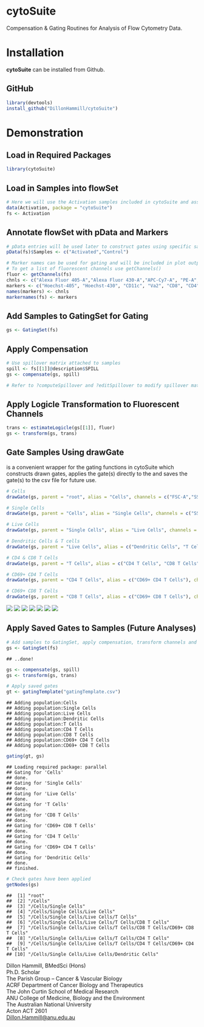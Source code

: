 
**cytoSuite**
=============

Compensation & Gating Routines for Analysis of Flow Cytometry Data.

**Installation**
================

**cytoSuite** can be installed from Github.

GitHub
------

``` r
library(devtools)
install_github("DillonHammill/cytoSuite")
```

**Demonstration**
=================

Load in Required Packages
-------------------------

``` r
library(cytoSuite)
```

Load in Samples into flowSet
----------------------------

``` r
# Here we will use the Activation samples included in cytoSuite and assign them to object called fs
data(Activation, package = "cytoSuite")
fs <- Activation
```

Annotate flowSet with pData and Markers
---------------------------------------

``` r
# pData entries will be used later to construct gates using specific samples
pData(fs)$Samples <- c("Activated","Control")

# Marker names can be used for gating and will be included in plot outputs - see ?Activation for details
# To get a list of fluorescent channels use getChannels()
fluor <- getChannels(fs)
chnls <- c("Alexa Fluor 405-A","Alexa Fluor 430-A","APC-Cy7-A", "PE-A", "Alexa Fluor 488-A", "Alexa Fluor 700-A", "Alexa Fluor 647-A", "7-AAD-A") 
markers <- c("Hoechst-405", "Hoechst-430", "CD11c", "Va2", "CD8", "CD4", "CD44", "CD69")
names(markers) <- chnls
markernames(fs) <- markers
```

Add Samples to GatingSet for Gating
-----------------------------------

``` r
gs <- GatingSet(fs)
```

Apply Compensation
------------------

``` r
# Use spillover matrix attached to samples
spill <- fs[[1]]@description$SPILL
gs <- compensate(gs, spill)

# Refer to ?computeSpillover and ?editSpillover to modify spillover matrix
```

Apply Logicle Transformation to Fluorescent Channels
----------------------------------------------------

``` r
trans <- estimateLogicle(gs[[1]], fluor)
gs <- transform(gs, trans)
```

Gate Samples Using drawGate
---------------------------

 is a convenient wrapper for the gating functions in cytoSuite which constructs drawn gates, applies the gate(s) directly to the and saves the gate(s) to the csv file for future use.

``` r
# Cells
drawGate(gs, parent = "root", alias = "Cells", channels = c("FSC-A","SSC-A"), gate_type = "polygon", gtfile = "gatingTemplate.csv")

# Single Cells
drawGate(gs, parent = "Cells", alias = "Single Cells", channels = c("SSC-W","SSC-H"), gate_type = "polygon", gtfile = "gatingTemplate.csv")

# Live Cells
drawGate(gs, parent = "Single Cells", alias = "Live Cells", channels = c("Alexa Fluor 405-A","Alexa Fluor 430-A"), gate_type = "polygon", gtfile = "gatingTemplate.csv")

# Dendritic Cells & T cells
drawGate(gs, parent = "Live Cells", alias = c("Dendritic Cells", "T Cells"), channels = c("APC-Cy7-A","PE-A"), gate_type = c("rectangle","ellipse"), gtfile = "gatingTemplate.csv")

# CD4 & CD8 T Cells
drawGate(gs, parent = "T Cells", alias = c("CD4 T Cells", "CD8 T Cells"), channels = c("Alexa Fluor 700-A","Alexa Fluor 488-A"), gate_type = "rectangle", gtfile = "gatingTemplate.csv")

# CD69+ CD4 T Cells
drawGate(gs, parent = "CD4 T Cells", alias = c("CD69+ CD4 T Cells"), channels = c("Alexa Fluor 647-A","7-AAD-A"), gate_type = "interval", axis = "y", gtfile = "gatingTemplate.csv")

# CD69+ CD8 T Cells
drawGate(gs, parent = "CD8 T Cells", alias = c("CD69+ CD8 T Cells"), channels = c("Alexa Fluor 647-A","7-AAD-A"), gate_type = "interval", axis = "y", gtfile = "gatingTemplate.csv")
```

![](README_files/Cells.png) ![](README_files/Single%20Cells.png) ![](README_files/Live%20Cells.png) ![](README_files/DC%20&%20T%20Cells.png) ![](README_files/CD4%20&%20CD8%20T%20Cells.png) ![](README_files/CD69%20CD4%20T%20Cells.png) ![](README_files/CD69%20CD8%20T%20Cells.png)

Apply Saved Gates to Samples (Future Analyses)
----------------------------------------------

``` r
# Add samples to GatingSet, apply compensation, transform channels and apply gates
gs <- GatingSet(fs)
```

    ## ..done!

``` r
gs <- compensate(gs, spill)
gs <- transform(gs, trans)

# Apply saved gates
gt <- gatingTemplate("gatingTemplate.csv")
```

    ## Adding population:Cells
    ## Adding population:Single Cells
    ## Adding population:Live Cells
    ## Adding population:Dendritic Cells
    ## Adding population:T Cells
    ## Adding population:CD4 T Cells
    ## Adding population:CD8 T Cells
    ## Adding population:CD69+ CD4 T Cells
    ## Adding population:CD69+ CD8 T Cells

``` r
gating(gt, gs)
```

    ## Loading required package: parallel
    ## Gating for 'Cells'
    ## done.
    ## Gating for 'Single Cells'
    ## done.
    ## Gating for 'Live Cells'
    ## done.
    ## Gating for 'T Cells'
    ## done.
    ## Gating for 'CD8 T Cells'
    ## done.
    ## Gating for 'CD69+ CD8 T Cells'
    ## done.
    ## Gating for 'CD4 T Cells'
    ## done.
    ## Gating for 'CD69+ CD4 T Cells'
    ## done.
    ## Gating for 'Dendritic Cells'
    ## done.
    ## finished.

``` r
# Check gates have been applied
getNodes(gs)
```

    ##  [1] "root"                                                                
    ##  [2] "/Cells"                                                              
    ##  [3] "/Cells/Single Cells"                                                 
    ##  [4] "/Cells/Single Cells/Live Cells"                                      
    ##  [5] "/Cells/Single Cells/Live Cells/T Cells"                              
    ##  [6] "/Cells/Single Cells/Live Cells/T Cells/CD8 T Cells"                  
    ##  [7] "/Cells/Single Cells/Live Cells/T Cells/CD8 T Cells/CD69+ CD8 T Cells"
    ##  [8] "/Cells/Single Cells/Live Cells/T Cells/CD4 T Cells"                  
    ##  [9] "/Cells/Single Cells/Live Cells/T Cells/CD4 T Cells/CD69+ CD4 T Cells"
    ## [10] "/Cells/Single Cells/Live Cells/Dendritic Cells"

Dillon Hammill, BMedSci (Hons) <br /> Ph.D. Scholar <br /> The Parish Group – Cancer & Vascular Biology <br /> ACRF Department of Cancer Biology and Therapeutics <br /> The John Curtin School of Medical Research <br /> ANU College of Medicine, Biology and the Environment <br /> The Australian National University <br /> Acton ACT 2601 <br /> <Dillon.Hammill@anu.edu.au>
